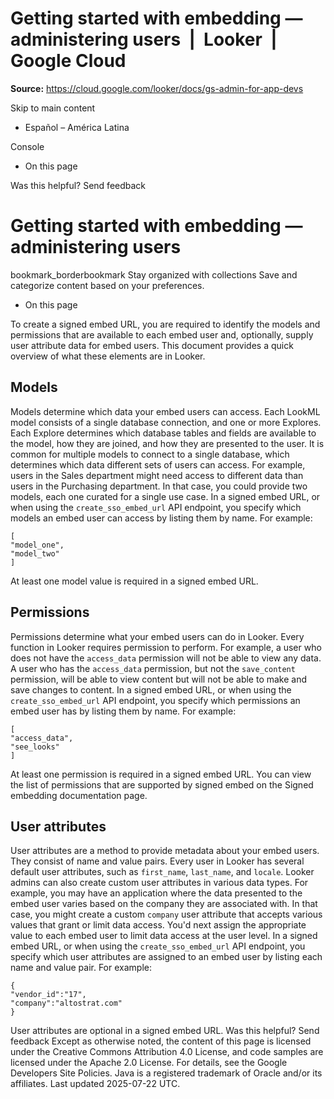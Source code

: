 # Getting started with embedding — administering users  |  Looker  |  Google Cloud

**Source:** https://cloud.google.com/looker/docs/gs-admin-for-app-devs

Skip to main content 
  * Español – América Latina

Console 


  * On this page




Was this helpful?
Send feedback 
#  Getting started with embedding — administering users
bookmark_borderbookmark Stay organized with collections  Save and categorize content based on your preferences.
  * On this page


To create a signed embed URL, you are required to identify the models and permissions that are available to each embed user and, optionally, supply user attribute data for embed users. This document provides a quick overview of what these elements are in Looker.
## Models
Models determine which data your embed users can access.
Each LookML model consists of a single database connection, and one or more Explores. Each Explore determines which database tables and fields are available to the model, how they are joined, and how they are presented to the user. It is common for multiple models to connect to a single database, which determines which data different sets of users can access. For example, users in the Sales department might need access to different data than users in the Purchasing department. In that case, you could provide two models, each one curated for a single use case.
In a signed embed URL, or when using the `create_sso_embed_url` API endpoint, you specify which models an embed user can access by listing them by name. For example:
```
[
"model_one",
"model_two"
]

```

At least one model value is required in a signed embed URL.
## Permissions
Permissions determine what your embed users can do in Looker.
Every function in Looker requires permission to perform. For example, a user who does not have the `access_data` permission will not be able to view any data. A user who has the `access_data` permission, but not the `save_content` permission, will be able to view content but will not be able to make and save changes to content.
In a signed embed URL, or when using the `create_sso_embed_url` API endpoint, you specify which permissions an embed user has by listing them by name. For example:
```
[
"access_data",
"see_looks"
]

```

At least one permission is required in a signed embed URL. You can view the list of permissions that are supported by signed embed on the Signed embedding documentation page.
## User attributes
User attributes are a method to provide metadata about your embed users. They consist of name and value pairs.
Every user in Looker has several default user attributes, such as `first_name`, `last_name`, and `locale`. Looker admins can also create custom user attributes in various data types. For example, you may have an application where the data presented to the embed user varies based on the company they are associated with. In that case, you might create a custom `company` user attribute that accepts various values that grant or limit data access. You'd next assign the appropriate value to each embed user to limit data access at the user level.
In a signed embed URL, or when using the `create_sso_embed_url` API endpoint, you specify which user attributes are assigned to an embed user by listing each name and value pair. For example:
```
{
"vendor_id":"17",
"company":"altostrat.com"
}

```

User attributes are optional in a signed embed URL.
Was this helpful?
Send feedback 
Except as otherwise noted, the content of this page is licensed under the Creative Commons Attribution 4.0 License, and code samples are licensed under the Apache 2.0 License. For details, see the Google Developers Site Policies. Java is a registered trademark of Oracle and/or its affiliates.
Last updated 2025-07-22 UTC.


